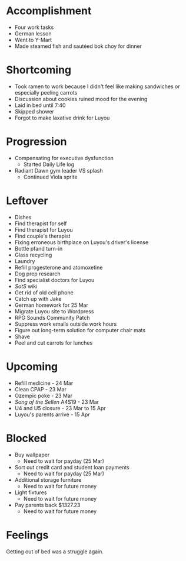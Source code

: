 # Accomplishment
- Four work tasks
- German lesson
- Went to Y-Mart
- Made steamed fish and sautéed bok choy for dinner
# Shortcoming
- Took ramen to work because I didn't feel like making sandwiches or especially peeling carrots
- Discussion about cookies ruined mood for the evening
- Laid in bed until 7:40
- Skipped shower
- Forgot to make laxative drink for Luyou
# Progression
- Compensating for executive dysfunction
	- Started Daily Life log
- Radiant Dawn gym leader VS splash
	- Continued Viola sprite
# Leftover
- Dishes
- Find therapist for self
- Find therapist for Luyou
- Find couple's therapist
- Fixing erroneous birthplace on Luyou's driver's license
- Bottle pfand turn-in
- Glass recycling
- Laundry
- Refill progesterone and atomoxetine
- Dog prep research
- Find specialist doctors for Luyou
- *SotS* wiki
- Get rid of old cell phone
- Catch up with Jake
- German homework for 25 Mar
- Migrate Luyou site to Wordpress
- RPG Sounds Community Patch
- Suppress work emails outside work hours
- Figure out long-term solution for computer chair mats
- Shave
- Peel and cut carrots for lunches 
# Upcoming
- Refill medicine - 24 Mar
- Clean CPAP - 23 Mar
- Ozempic poke - 23 Mar
- *Song of the Sellen* A4S19 - 23 Mar
- U4 and U5 closure - 23 Mar to 15 Apr
- Luyou's parents arrive - 15 Apr
# Blocked
- Buy wallpaper
	- Need to wait for payday (25 Mar)
- Sort out credit card and student loan payments
	- Need to wait for payday (25 Mar)
- Additional storage furniture
	- Need to wait for future money
- Light fixtures
	- Need to wait for future money
- Pay parents back $1327.23
	- Need to wait for future money
# Feelings
Getting out of bed was a struggle again.  